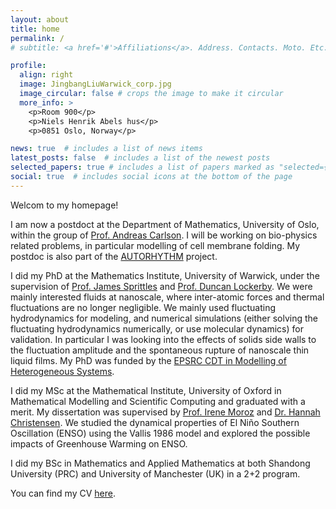 ```yaml
---
layout: about
title: home
permalink: /
# subtitle: <a href='#'>Affiliations</a>. Address. Contacts. Moto. Etc. !!!!!!!!!!!!!!

profile:
  align: right
  image: JingbangLiuWarwick_corp.jpg
  image_circular: false # crops the image to make it circular
  more_info: >
    <p>Room 900</p>
    <p>Niels Henrik Abels hus</p>
    <p>0851 Oslo, Norway</p>

news: true  # includes a list of news items
latest_posts: false  # includes a list of the newest posts
selected_papers: true # includes a list of papers marked as "selected={true}"
social: true  # includes social icons at the bottom of the page
---
```


Welcom to my homepage!

I am now a postdoct at the Department of Mathematics, University of Oslo, within the group of [Prof. Andreas Carlson](https://acarlson-uio.github.io/index.html). I will be working on bio-physics related problems, in particular modelling of cell membrane folding. My postdoc is also part of the [AUTORHYTHM](https://www.uio.no/english/research/strategic-research-areas/life-science/research/convergence-environments/autorhythm/) project.

I did my PhD at the Mathematics Institute, University of Warwick, under the supervision of [Prof. James Sprittles](https://jamessprittles.com) and [Prof. Duncan Lockerby](https://warwick.ac.uk/fac/sci/eng/people/duncan_lockerby/). We were mainly interested fluids at nanoscale, where inter-atomic forces and thermal fluctuations are no longer negligible. We mainly used fluctuating hydrodynamics for modeling, and numerical simulations (either solving the fluctuating hydrodynamics numerically, or use molecular dynamics) for validation. In particular I was looking into the effects of solids side walls to the fluctuation amplitude and the spontaneous rupture of nanoscale thin liquid films. My PhD was funded by the [EPSRC CDT in Modelling of Heterogeneous Systems](https://warwick.ac.uk/fac/sci/hetsys/).

I did my MSc at the Mathematical Institute, University of Oxford in Mathematical Modelling and 
Scientific Computing and graduated with a merit. My dissertation was supervised by [Prof. Irene Moroz](https://www.maths.ox.ac.uk/people/irene.moroz) and [Dr. Hannah Christensen](https://www.physics.ox.ac.uk/our-people/arnold). We studied the dynamical properties of El Niño Southern Oscillation (ENSO) using the 
Vallis 1986 model and explored the possible impacts of Greenhouse Warming on ENSO.

I did my BSc in Mathematics and Applied Mathematics at both Shandong University (PRC) and University of Manchester (UK) in a 2+2 program.

You can find my CV [here](../assets/pdf/CV.pdf).